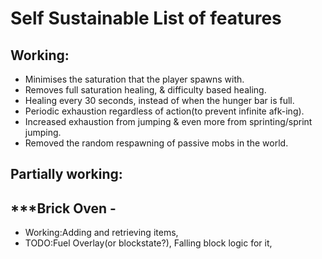 # Self Sustainable List of features


## Working:


* Minimises the saturation that the player spawns with.
* Removes full saturation healing, & difficulty based healing.
* Healing every 30 seconds, instead of when the hunger bar is full.
* Periodic exhaustion regardless of action(to prevent infinite afk-ing).
* Increased exhaustion from jumping & even more from sprinting/sprint jumping.
* Removed the random respawning of passive mobs in the world.



## Partially working:
## ***Brick Oven -
* Working:Adding and retrieving items, 
* TODO:Fuel Overlay(or blockstate?), Falling block logic for it,


